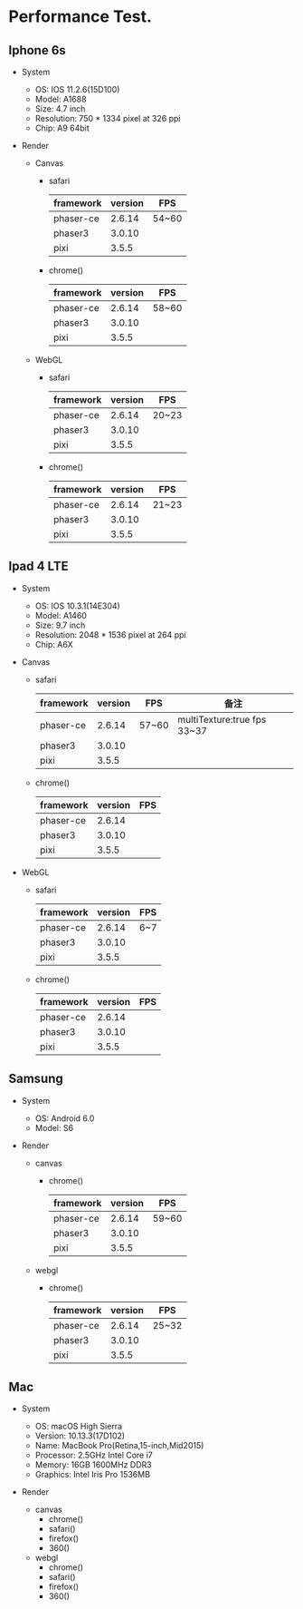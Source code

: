 # Performance Test.

## Iphone 6s
* System
	* OS: IOS 11.2.6(15D100)
	* Model: A1688
	* Size: 4.7 inch
	* Resolution: 750 * 1334 pixel at 326 ppi
	* Chip: A9 64bit

* Render
	* Canvas
		* safari
		
			| framework | version  |   FPS   | 
			|:--------- | -------- | ------- |
			| phaser-ce | 2.6.14   |  54~60  |
			| phaser3   | 3.0.10   |      |
			| pixi      | 3.5.5    |      |
		
		* chrome()

			| framework | version  |   FPS   | 
			|:--------- | -------- | ------- |
			| phaser-ce | 2.6.14   | 58~60   |
			| phaser3   | 3.0.10   |       |
			| pixi      | 3.5.5    |       |
		
	* WebGL
		* safari

			| framework | version  |   FPS   | 
			|:--------- | -------- | ------- |
			| phaser-ce | 2.6.14   | 20~23   |
			| phaser3   | 3.0.10   |      |
			| pixi      | 3.5.5    |      |
		
		* chrome()

			| framework | version  |   FPS   | 
			|:--------- | -------- | ------- |
			| phaser-ce | 2.6.14   | 21~23   |
			| phaser3   | 3.0.10   |      |
			| pixi      | 3.5.5    |      |

## Ipad 4 LTE
* System
	* OS: IOS 10.3.1(14E304)
	* Model: A1460
	* Size: 9.7 inch
	* Resolution: 2048 * 1536 pixel at 264 ppi
	* Chip: A6X

* Canvas
	* safari
	
		| framework | version  |   FPS   | 备注     |
		|:--------- | -------- | ------- | ------- |
		| phaser-ce | 2.6.14   |  57~60  | multiTexture:true fps 33~37 |
		| phaser3   | 3.0.10   |      |
		| pixi      | 3.5.5    |      |
	
	* chrome()

		| framework | version  |   FPS   | 
		|:--------- | -------- | ------- |
		| phaser-ce | 2.6.14   |   |
		| phaser3   | 3.0.10   |       |
		| pixi      | 3.5.5    |       |

	
* WebGL
	* safari

		| framework | version  |   FPS   | 
		|:--------- | -------- | ------- |
		| phaser-ce | 2.6.14   | 6~7   |
		| phaser3   | 3.0.10   |      |
		| pixi      | 3.5.5    |      |
	
	* chrome()

		| framework | version  |   FPS   | 
		|:--------- | -------- | ------- |
		| phaser-ce | 2.6.14   |    |
		| phaser3   | 3.0.10   |      |
		| pixi      | 3.5.5    |      |


## Samsung 
* System
	* OS: Android 6.0
	* Model: S6


* Render
	* canvas
		* chrome()		

			| framework | version  |  FPS  | 
			|:--------- | -------- | ----- |
			| phaser-ce | 2.6.14   | 59~60 |
			| phaser3   | 3.0.10   |   |
			| pixi      | 3.5.5    |   |

	* webgl
		* chrome()

			| framework | version  |  FPS  | 
			|:--------- | -------- | ----- |
			| phaser-ce | 2.6.14   | 25~32 |
			| phaser3   | 3.0.10   |   |
			| pixi      | 3.5.5    |   |

## Mac
* System
	* OS: macOS High Sierra
	* Version: 10.13.3(17D102)
	* Name: MacBook Pro(Retina,15-inch,Mid2015)
	* Processor: 2.5GHz Intel Core i7
	* Memory: 16GB 1600MHz DDR3
	* Graphics: Intel Iris Pro 1536MB

* Render
	* canvas
		* chrome()
		* safari()
		* firefox()
		* 360()
	* webgl
		* chrome()
		* safari()
		* firefox()
		* 360()
